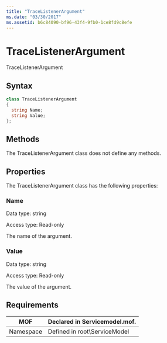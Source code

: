 ```yaml
---
title: "TraceListenerArgument"
ms.date: "03/30/2017"
ms.assetid: b6c84090-bf96-43f4-9fb0-1ce8fd9c8efe
---
```

# TraceListenerArgument

TraceListenerArgument  
  
## Syntax  
  
```csharp
class TraceListenerArgument  
{  
  string Name;  
  string Value;  
};  
```  
  
## Methods  

 The TraceListenerArgument class does not define any methods.  
  
## Properties  

 The TraceListenerArgument class has the following properties:  
  
### Name  

 Data type: string  
  
 Access type: Read-only  
  
 The name of the argument.  
  
### Value  

 Data type: string  
  
 Access type: Read-only  
  
 The value of the argument.  
  
## Requirements  
  
|MOF|Declared in Servicemodel.mof.|  
|---------|-----------------------------------|  
|Namespace|Defined in root\ServiceModel|
